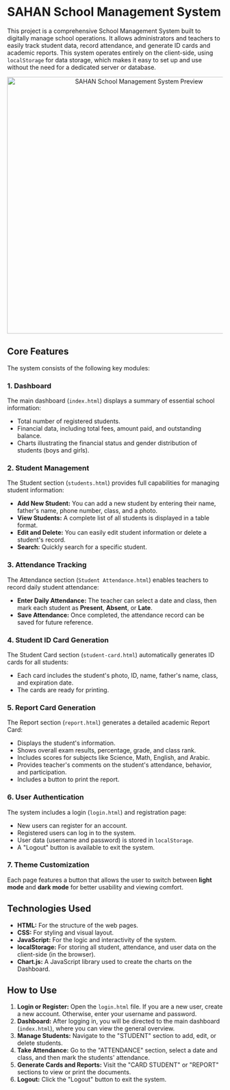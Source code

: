 # SAHAN School Management System

This project is a comprehensive School Management System built to digitally manage school operations. It allows administrators and teachers to easily track student data, record attendance, and generate ID cards and academic reports. This system operates entirely on the client-side, using `localStorage` for data storage, which makes it easy to set up and use without the need for a dedicated server or database.

<p align="center">
  <img src="Screenshot 2025-09-06 084436" alt="SAHAN School Management System Preview" width="600">
</p>

## Core Features

The system consists of the following key modules:

### 1. **Dashboard**
The main dashboard (`index.html`) displays a summary of essential school information:
* Total number of registered students.
* Financial data, including total fees, amount paid, and outstanding balance.
* Charts illustrating the financial status and gender distribution of students (boys and girls).

### 2. **Student Management**
The Student section (`students.html`) provides full capabilities for managing student information:
* **Add New Student:** You can add a new student by entering their name, father's name, phone number, class, and a photo.
* **View Students:** A complete list of all students is displayed in a table format.
* **Edit and Delete:** You can easily edit student information or delete a student's record.
* **Search:** Quickly search for a specific student.

### 3. **Attendance Tracking**
The Attendance section (`Student Attendance.html`) enables teachers to record daily student attendance:
* **Enter Daily Attendance:** The teacher can select a date and class, then mark each student as **Present**, **Absent**, or **Late**.
* **Save Attendance:** Once completed, the attendance record can be saved for future reference.

### 4. **Student ID Card Generation**
The Student Card section (`student-card.html`) automatically generates ID cards for all students:
* Each card includes the student's photo, ID, name, father's name, class, and expiration date.
* The cards are ready for printing.

### 5. **Report Card Generation**
The Report section (`report.html`) generates a detailed academic Report Card:
* Displays the student's information.
* Shows overall exam results, percentage, grade, and class rank.
* Includes scores for subjects like Science, Math, English, and Arabic.
* Provides teacher's comments on the student's attendance, behavior, and participation.
* Includes a button to print the report.

### 6. **User Authentication**
The system includes a login (`login.html`) and registration page:
* New users can register for an account.
* Registered users can log in to the system.
* User data (username and password) is stored in `localStorage`.
* A "Logout" button is available to exit the system.

### 7. **Theme Customization**
Each page features a button that allows the user to switch between **light mode** and **dark mode** for better usability and viewing comfort.

## Technologies Used

* **HTML:** For the structure of the web pages.
* **CSS:** For styling and visual layout.
* **JavaScript:** For the logic and interactivity of the system.
* **localStorage:** For storing all student, attendance, and user data on the client-side (in the browser).
* **Chart.js:** A JavaScript library used to create the charts on the Dashboard.

## How to Use

1.  **Login or Register:** Open the `login.html` file. If you are a new user, create a new account. Otherwise, enter your username and password.
2.  **Dashboard:** After logging in, you will be directed to the main dashboard (`index.html`), where you can view the general overview.
3.  **Manage Students:** Navigate to the "STUDENT" section to add, edit, or delete students.
4.  **Take Attendance:** Go to the "ATTENDANCE" section, select a date and class, and then mark the students' attendance.
5.  **Generate Cards and Reports:** Visit the "CARD STUDENT" or "REPORT" sections to view or print the documents.
6.  **Logout:** Click the "Logout" button to exit the system.
